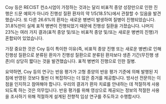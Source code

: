 Coy 등은 RECIST 컨소시엄이 가정하는 것과는 달리 비표적 종양 성장만으로 인한 진행은 드문 예외가 아니라 
진행성 질환 환자의 약 1/5(18.5%)에서 관찰할 수 있음을 발견했습니다. 또 다른 26.6%의 환자는 새로운 병변이 발생하여 질병이 진행되었습니다. 
31.8%만이 실제 표적 병변이 진행되었기 때문에 진행성 질환을 가졌습니다. 
나머지 23%는 여러 가지 결과(표적 종양 및/또는 비표적 종양 및/또는 새로운 병변의 진행)가 혼합되어 있었습니다.

가장 중요한 것은 Coy 등이 특이한 이유(즉, 비표적 종양 진행 또는 새로운 병변)로 인해 진행성 질환으로 분류된 환자가 진행성 질환으로 분류된 환자보다 
생존 기간(무진행 생존)이 상당히 짧다는 것을 발견했습니다. 
표적 병변의 진행으로 인한 질병.

요약하면, Coy 등의 연구는 반응 평가가 고형 종양의 반응 평가 기준에 의해 발행된 지침에 반영된 것보다 훨씬 더 복잡하다는 더 많은 증거를 제공합니다. 
방사선 전문의는 이 점을 인지하고 참여해야 합니다. 우리의 결과가 환자 치료를 안내하는 데 적절하게 사용되도록 하는 것은 의무입니다. 
반응 평가를 위해 영상으로 제공되는 정보의 적절한 사용을 조사하기 위해 적절하게 설계된 전향적 임상 연구를 주도하고 수행합시다.
